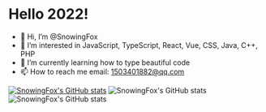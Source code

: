 # Hello 2022!

- 👋 Hi, I’m @SnowingFox
- 👀 I’m interested in JavaScript, TypeScript, React, Vue, CSS, Java, C++, PHP
- 🌱 I’m currently learning how to type beautiful code
- 📫 How to reach me  email: 1503401882@qq.com
<!---
SnowingFox/SnowingFox is a ✨ special ✨ repository because its `README.md` (this file) appears on your GitHub profile.
You can click the Preview link to take a look at your changes.
--->
[![SnowingFox's GitHub stats](https://github-readme-stats.vercel.app/api?username=snowingfox)](https://github.com/anuraghazra/github-readme-stats)
![SnowingFox's GitHub stats](https://github-readme-stats.vercel.app/api/top-langs/?username=programmer-zhang&layout=compact&hide=html)
![SnowingFox's GitHub stats](https://github-readme-streak-stats.herokuapp.com/?user=snowingfox&theme=highcontrast)
